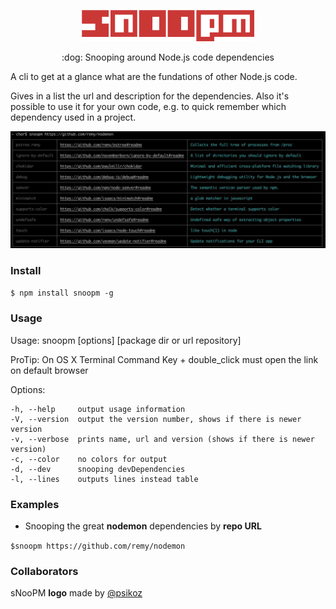 <p align="center">
    <img src="logo.png" alt="snoopm" height="50px">
</p>

<p align="center">
    :dog: Snooping around Node.js code dependencies 
</p>

<p align="left">
A cli to get at a glance what are the fundations of other Node.js code.
</p>

<p align="left">
Gives in a list the url and description for the dependencies.
Also it's possible to use it for your own code, e.g. to quick remember which dependency used in a project.
</p>

![Alt vmware](https://github.com/carvilsi/snoopm/raw/master/img.png)

### Install

 `$ npm install snoopm -g`


### Usage

Usage: snoopm [options] [package dir or url repository]  

ProTip: On OS X Terminal Command Key + double_click must open the link on default browser

Options:

    -h, --help     output usage information
    -V, --version  output the version number, shows if there is newer version
    -v, --verbose  prints name, url and version (shows if there is newer version)
    -c, --color    no colors for output
    -d, --dev      snooping devDependencies
    -l, --lines    outputs lines instead table

### Examples

- Snooping the great **nodemon** dependencies by **repo URL** 

`$snoopm https://github.com/remy/nodemon`

### Collaborators
sNooPM **logo** made by [@psikoz](https://github.com/psikoz)

